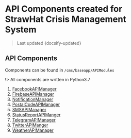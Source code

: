 # API Components created for StrawHat Crisis Management System

> Last updated {docsify-updated}

## API Components

Components can be found in `/cms/baseapp/APIModules`

!> All components are written in Python3.7

1. [FacebookAPIManager](FacebookAPIManager.md)
2. [FirebaseAPIManager](FirebaseAPIManager.md)
3. [NotificationManager](NotificationManager.md)
4. [PostalCodeAPIManager](PostalCodeAPIManager.md)
5. [SMSAPIManager](SMSAPIManager.md)
6. [StatusReportAPIManger](StatusReportAPIManger.md)
7. [TelegramAPIManager](TelegramAPIManager.md)
8. [TwitterAPIManger](TwitterAPIManger.md)
9. [WeatherAPIManager](WeatherAPIManager.md)

